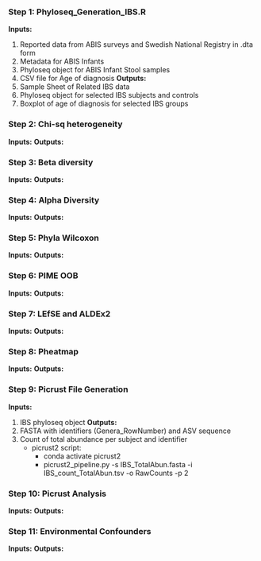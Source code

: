 ### Step 1: Phyloseq_Generation_IBS.R 
**Inputs:** 
1. Reported data from ABIS surveys and Swedish National Registry in .dta form 
2. Metadata for ABIS Infants 
3. Phyloseq object for ABIS Infant Stool samples 
4. CSV file for Age of diagnosis 
**Outputs:**
1. Sample Sheet of Related IBS data 
2. Phyloseq object for selected IBS subjects and controls 
3. Boxplot of age of diagnosis for selected IBS groups 

### Step 2: Chi-sq heterogeneity 
**Inputs:** 
**Outputs:**

### Step 3: Beta diversity 
**Inputs:** 
**Outputs:**

### Step 4: Alpha Diversity 
**Inputs:** 
**Outputs:**

### Step 5: Phyla Wilcoxon 
**Inputs:** 
**Outputs:**

### Step 6: PIME OOB 
**Inputs:** 
**Outputs:**

### Step 7: LEfSE and ALDEx2 
**Inputs:** 
**Outputs:**

### Step 8: Pheatmap 
**Inputs:** 
**Outputs:**


### Step 9: Picrust File Generation  
**Inputs:** 
1. IBS phyloseq object 
**Outputs:**
1. FASTA with identifiers (Genera_RowNumber) and ASV sequence
2. Count of total abundance per subject and identifier
    - picrust2 script:
        - conda activate picrust2
        - picrust2_pipeline.py -s IBS_TotalAbun.fasta -i IBS_count_TotalAbun.tsv -o RawCounts -p 2

### Step 10: Picrust Analysis 
**Inputs:** 
**Outputs:**


### Step 11: Environmental Confounders 
**Inputs:** 
**Outputs:**

